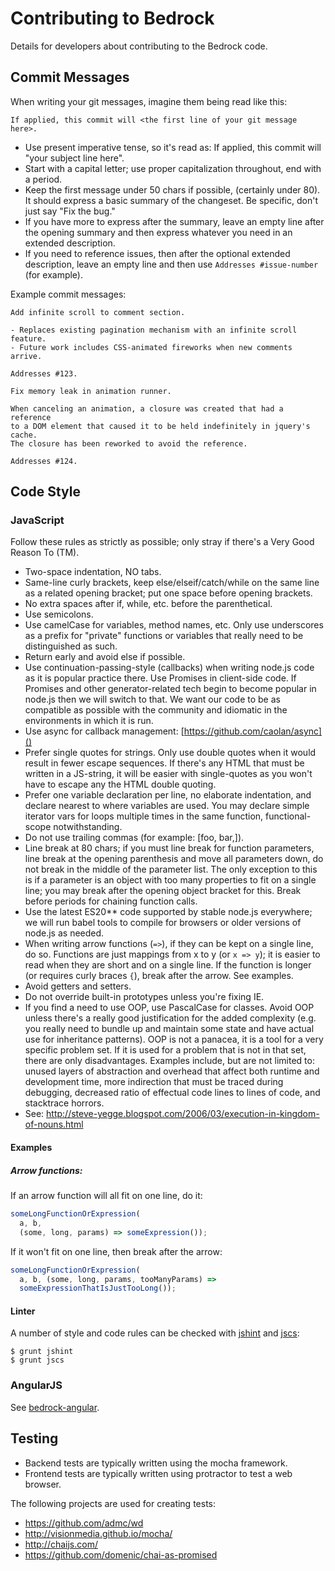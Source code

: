 # Contributing to Bedrock

Details for developers about contributing to the Bedrock code.

## Commit Messages

When writing your git messages, imagine them being read like this:

`If applied, this commit will <the first line of your git message here>.`

* Use present imperative tense, so it's read as: If applied, this commit will "your subject line here".
* Start with a capital letter; use proper capitalization throughout, end with a period.
* Keep the first message under 50 chars if possible, (certainly under 80). It should express a basic summary of the changeset. Be specific, don't just say "Fix the bug."
* If you have more to express after the summary, leave an empty line after the opening summary and then express whatever you need in an extended description.
* If you need to reference issues, then after the optional extended description, leave an empty line and then use `Addresses #issue-number` (for example).

Example commit messages:

```
Add infinite scroll to comment section.

- Replaces existing pagination mechanism with an infinite scroll feature.
- Future work includes CSS-animated fireworks when new comments arrive.

Addresses #123.
```

```
Fix memory leak in animation runner.

When canceling an animation, a closure was created that had a reference
to a DOM element that caused it to be held indefinitely in jquery's cache.
The closure has been reworked to avoid the reference.

Addresses #124.
```

## Code Style

### JavaScript

Follow these rules as strictly as possible; only stray if there's a Very Good
Reason To (TM).

* Two-space indentation, NO tabs.
* Same-line curly brackets, keep else/elseif/catch/while on the same line
  as a related opening bracket; put one space before opening brackets.
* No extra spaces after if, while, etc. before the parenthetical.
* Use semicolons.
* Use camelCase for variables, method names, etc. Only use underscores as a
  prefix for "private" functions or variables that really need to be
  distinguished as such.
* Return early and avoid else if possible.
* Use continuation-passing-style (callbacks) when writing node.js code as
  it is popular practice there. Use Promises in client-side code. If Promises
  and other generator-related tech begin to become popular in node.js then
  we will switch to that. We want our code to be as compatible as possible
  with the community and idiomatic in the environments in which it is run.
* Use async for callback management: [https://github.com/caolan/async]()
* Prefer single quotes for strings. Only use double quotes when it would
  result in fewer escape sequences. If there's any HTML that must be written
  in a JS-string, it will be easier with single-quotes as you won't have
  to escape any the HTML double quoting.
* Prefer one variable declaration per line, no elaborate indentation, and
  declare nearest to where variables are used. You may declare simple iterator
  vars for loops multiple times in the same function, functional-scope
  notwithstanding.
* Do not use trailing commas (for example: [foo, bar,]).
* Line break at 80 chars; if you must line break for function parameters, line
  break at the opening parenthesis and move all parameters down, do not
  break in the middle of the parameter list. The only exception to this is
  if a parameter is an object with too many properties to fit on a single
  line; you may break after the opening object bracket for this. Break before
  periods for chaining function calls.
* Use the latest ES20** code supported by stable node.js everywhere; we will run
  babel tools to compile for browsers or older versions of node.js as needed.
* When writing arrow functions (`=>`), if they can be kept on a single
  line, do so. Functions are just mappings from x to y (or `x => y`); it
  is easier to read when they are short and on a single line. If the
  function is longer (or requires curly braces `{`), break after the
  arrow. See examples.
* Avoid getters and setters.
* Do not override built-in prototypes unless you're fixing IE.
* If you find a need to use OOP, use PascalCase for classes. Avoid OOP unless
  there's a really good justification for the added complexity (e.g. you really
  need to bundle up and maintain some state and have actual use for inheritance
  patterns). OOP is not a panacea, it is a tool for a very specific problem set.
  If it is used for a problem that is not in that set, there are only
  disadvantages. Examples include, but are not limited to: unused layers of
  abstraction and overhead that affect both runtime and development time, more
  indirection that must be traced during debugging, decreased ratio of effectual
  code lines to lines of code, and stacktrace horrors.
* See: http://steve-yegge.blogspot.com/2006/03/execution-in-kingdom-of-nouns.html

#### Examples

##### Arrow functions:

If an arrow function will all fit on one line, do it:

```js
someLongFunctionOrExpression(
  a, b,
  (some, long, params) => someExpression());
```

If it won't fit on one line, then break after the arrow:

```js
someLongFunctionOrExpression(
  a, b, (some, long, params, tooManyParams) =>
  someExpressionThatIsJustTooLong());
```

#### Linter

A number of style and code rules can be checked with
[jshint](http://jshint.com/) and [jscs](https://github.com/jscs-dev/node-jscs):

    $ grunt jshint
    $ grunt jscs


### AngularJS

See [bedrock-angular](https://github.com/digitalbazaar/bedrock-angular/blob/master/CONTRIBUTING.md).


## Testing

* Backend tests are typically written using the mocha framework.
* Frontend tests are typically written using protractor to test a web browser.

The following projects are used for creating tests:

* https://github.com/admc/wd
* http://visionmedia.github.io/mocha/
* http://chaijs.com/
* https://github.com/domenic/chai-as-promised
